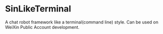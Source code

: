 SinLikeTerminal
===============

A chat robot framework like a terminal(command line) style. Can be used on WeiXin Public Account development.
